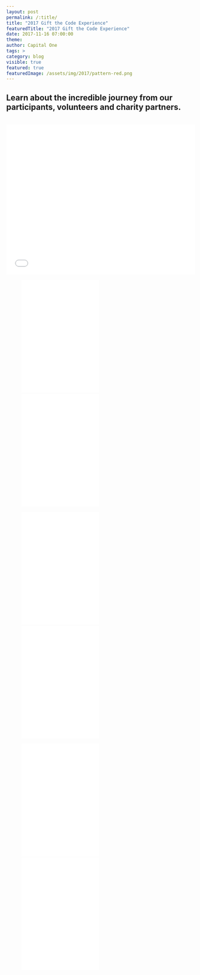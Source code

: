 ```yaml
---
layout: post
permalink: /:title/
title: "2017 Gift the Code Experience"
featuredTitle: "2017 Gift the Code Experience"
date: 2017-11-16 07:00:00
theme:
author: Capital One
tags: >
category: blog
visible: true
featured: true
featuredImage: /assets/img/2017/pattern-red.png
---
```

## Learn about the incredible journey from our participants, volunteers and charity partners.
<br/>
<div class="video">
<iframe width="100%" height="400" src="//www.youtube.com/embed/yFTvbcNhEgc?list=RDyFTvbcNhEgc" frameborder="0" allowfullscreen></iframe>        
</div>
<div class="video">
    <figure>
        <iframe width="49%" height="300" src="//www.youtube.com/embed/yFTvbcNhEgc?list=RDyFTvbcNhEgc" frameborder="0" allowfullscreen></iframe>&nbsp;&nbsp;
        <iframe width="49%" height="300" src="//www.youtube.com/embed/yFTvbcNhEgc?list=RDyFTvbcNhEgc" frameborder="0" allowfullscreen></iframe>
    </figure>
     <figure>
            <iframe width="49%" height="300" src="//www.youtube.com/embed/yFTvbcNhEgc?list=RDyFTvbcNhEgc" frameborder="0" allowfullscreen></iframe>&nbsp;&nbsp;
            <iframe width="49%" height="300" src="//www.youtube.com/embed/yFTvbcNhEgc?list=RDyFTvbcNhEgc" frameborder="0" allowfullscreen></iframe>
        </figure>
         <figure>
                <iframe width="49%" height="300" src="//www.youtube.com/embed/yFTvbcNhEgc?list=RDyFTvbcNhEgc" frameborder="0" allowfullscreen></iframe>&nbsp;&nbsp;
                <iframe width="49%" height="300" src="//www.youtube.com/embed/yFTvbcNhEgc?list=RDyFTvbcNhEgc" frameborder="0" allowfullscreen></iframe>
            </figure>
</div>